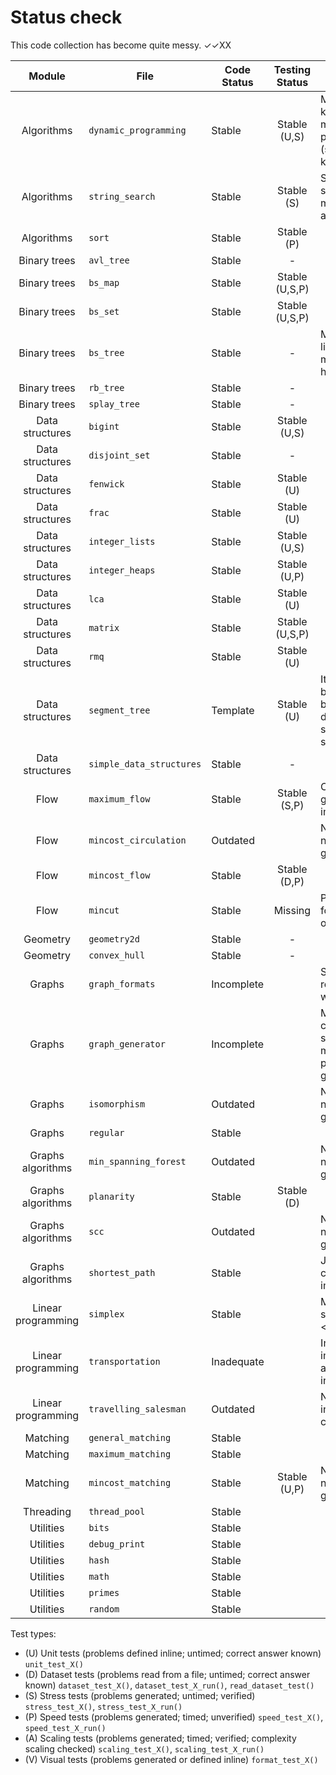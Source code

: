 # Status check

This code collection has become quite messy. ✓✓XX

| Module              | File                        | Code Status  | Testing Status | Notes |
|:-------------------:|-----------------------------|--------------|:--------------:|-------|
| Algorithms          |`dynamic_programming        `| Stable       | Stable (U,S)   | Multibin knapsack, minimum bin packing (separate knapsack) |
| Algorithms          |`string_search              `| Stable       | Stable (S)     | Suffix array, suffix tree, manacher's algorithm |
| Algorithms          |`sort                       `| Stable       | Stable (P)     | |
| Binary trees        |`avl_tree                   `| Stable       | -              | |
| Binary trees        |`bs_map                     `| Stable       | Stable (U,S,P) | |
| Binary trees        |`bs_set                     `| Stable       | Stable (U,S,P) | |
| Binary trees        |`bs_tree                    `| Stable       | -              | Missing some libcpp methods with hints |
| Binary trees        |`rb_tree                    `| Stable       | -              | |
| Binary trees        |`splay_tree                 `| Stable       | -              | |
| Data structures     |`bigint                     `| Stable       | Stable (U,S)   | |
| Data structures     |`disjoint_set               `| Stable       | -              | |
| Data structures     |`fenwick                    `| Stable       | Stable (U)     | |
| Data structures     |`frac                       `| Stable       | Stable (U)     | |
| Data structures     |`integer_lists              `| Stable       | Stable (U,S)   | |
| Data structures     |`integer_heaps              `| Stable       | Stable (U,P)   | |
| Data structures     |`lca                        `| Stable       | Stable (U)     | |
| Data structures     |`matrix                     `| Stable       | Stable (U,S,P) | |
| Data structures     |`rmq                        `| Stable       | Stable (U)     | |
| Data structures     |`segment_tree               `| Template     | Stable (U)     | It's a template but could be basic tested; dynamic sparse segment tree |
| Data structures     |`simple_data_structures     `| Stable       | -              | |
| Flow                |`maximum_flow               `| Stable       | Stable (S,P)   | Class generator imbalanced |
| Flow                |`mincost_circulation        `| Outdated     |                | Not adapted to new edges_t graph interface |
| Flow                |`mincost_flow               `| Stable       | Stable (D,P)   | |
| Flow                |`mincut                     `| Stable       | Missing        | Plenty of room for optimization |
| Geometry            |`geometry2d                 `| Stable       | -              | |
| Geometry            |`convex_hull                `| Stable       | -              | |
| Graphs              |`graph_formats              `| Incomplete   |                | Standardized reading and writing, restyle |
| Graphs              |`graph_generator            `| Incomplete   |                | Missing flow, circulation, shortest paths, matching and planarity generators |
| Graphs              |`isomorphism                `| Outdated     |                | Not adapted to new edges_t graph interface |
| Graphs              |`regular                    `| Stable       |                | |
| Graphs algorithms   |`min_spanning_forest        `| Outdated     |                | Not adapted to new edges_t graph interface |
| Graphs algorithms   |`planarity                  `| Stable       | Stable (D)     | |
| Graphs algorithms   |`scc                        `| Outdated     |                | Not adapted to new edges_t graph interface |
| Graphs algorithms   |`shortest_path              `| Stable       |                | Johnson's not correctly implemented |
| Linear programming  |`simplex                    `| Stable       |                | Missing support for x <= 0 and x in R |
| Linear programming  |`transportation             `| Inadequate   |                | Inefficient implementation and bad interface |
| Linear programming  |`travelling_salesman        `| Outdated     |                | Needs an interface change |
| Matching            |`general_matching           `| Stable       |                | |
| Matching            |`maximum_matching           `| Stable       |                | |
| Matching            |`mincost_matching           `| Stable       | Stable (U,P)   | Not adapted to new edges_t graph interface |
| Threading           |`thread_pool                `| Stable       |                | |
| Utilities           |`bits                       `| Stable       |                | |
| Utilities           |`debug_print                `| Stable       |                | |
| Utilities           |`hash                       `| Stable       |                | |
| Utilities           |`math                       `| Stable       |                | |
| Utilities           |`primes                     `| Stable       |                | |
| Utilities           |`random                     `| Stable       |                | |

Test types:

- (U) Unit tests (problems defined inline; untimed; correct answer known)
 `unit_test_X()`
- (D) Dataset tests (problems read from a file; untimed; correct answer known)
 `dataset_test_X()`, `dataset_test_X_run()`, `read_dataset_test()`
- (S) Stress tests (problems generated; untimed; verified)
 `stress_test_X()`, `stress_test_X_run()`
- (P) Speed tests (problems generated; timed; unverified)
 `speed_test_X()`, `speed_test_X_run()`
- (A) Scaling tests (problems generated; timed; verified; complexity scaling checked)
 `scaling_test_X()`, `scaling_test_X_run()`
- (V) Visual tests (problems generated or defined inline)
 `format_test_X()`

